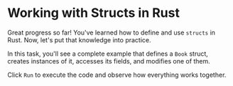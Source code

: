 # Working with Structs in Rust

Great progress so far! You've learned how to define and use `structs` in Rust. Now, let's put that knowledge into practice.

In this task, you'll see a complete example that defines a `Book` struct, creates instances of it, accesses its fields, and modifies one of them.

Click `Run` to execute the code and observe how everything works together.
